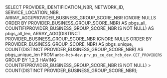SELECT
  PROVIDER_IDENTIFICATION_NBR,
  NETWORK_ID,
  SERVICE_LOCATION_NBR,
  ARRAY_AGG(PROVIDER_BUSINESS_GROUP_SCORE_NBR IGNORE NULLS ORDER BY PROVIDER_BUSINESS_GROUP_SCORE_NBR) AS pbgs_all,
  COUNTIF(PROVIDER_BUSINESS_GROUP_SCORE_NBR IS NOT NULL) AS pbgs_all_len,
  ARRAY_AGG(DISTINCT PROVIDER_BUSINESS_GROUP_SCORE_NBR IGNORE NULLS ORDER BY PROVIDER_BUSINESS_GROUP_SCORE_NBR) AS pbgs_unique,
  COUNT(DISTINCT PROVIDER_BUSINESS_GROUP_SCORE_NBR) AS pbgs_unique_len
FROM `anbc-hcb-dev.prv_ps_ce_dec_hcb_dev.CET_PROVIDERS`
GROUP BY 1,2,3
HAVING COUNTIF(PROVIDER_BUSINESS_GROUP_SCORE_NBR IS NOT NULL)
     > COUNT(DISTINCT PROVIDER_BUSINESS_GROUP_SCORE_NBR);
